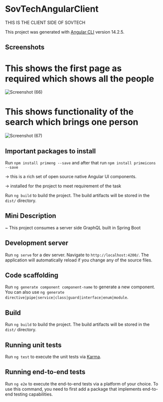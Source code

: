 # SovTechAngularClient

THIS IS THE CLIENT SIDE OF SOVTECH

This project was generated with [Angular CLI](https://github.com/angular/angular-cli) version 14.2.5.

## Screenshots

# This shows the first page as required which shows all the people
![Screenshot (66)](https://user-images.githubusercontent.com/21174989/195571780-a3d835ca-5f3b-4f54-b0e7-d50ecd99c34a.png)


# This shows functionality of the search which brings one person
![Screenshot (67)](https://user-images.githubusercontent.com/21174989/195571795-5b2fd10c-f6b8-4426-8c64-7a6d1751722b.png)


## Important packages to install

Run `npm install primeng --save` and after that run `npm install primeicons --save`

-> this is a rich set of open source native Angular UI components.

-> installed for the project to meet requirement of the task

Run `ng build` to build the project. The build artifacts will be stored in the `dist/` directory.

## Mini Description

~ This project consumes a server side GraphQL built in Spring Boot

## Development server

Run `ng serve` for a dev server. Navigate to `http://localhost:4200/`. 
The application will automatically reload if you change any of the source files.

## Code scaffolding

Run `ng generate component component-name` to generate a new component. You can also use `ng generate directive|pipe|service|class|guard|interface|enum|module`.

## Build

Run `ng build` to build the project. The build artifacts will be stored in the `dist/` directory.

## Running unit tests

Run `ng test` to execute the unit tests via [Karma](https://karma-runner.github.io).

## Running end-to-end tests

Run `ng e2e` to execute the end-to-end tests via a platform of your choice. To use this command, you need to first add a package that implements end-to-end testing capabilities.

